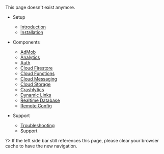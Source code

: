 This page doesn't exist anymore.

- Setup
  - [Introduction](/introduction)
  - [Installation](/installation)
  
- Components
  - [AdMob](/admob)
  - [Analytics](/analytics)
  - [Auth](/auth)
  - [Cloud Firestore](/firestore)
  - [Cloud Functions](/functions)
  - [Cloud Messaging](/messaging)
  - [Cloud Storage](/storage)
  - [Crashlytics](/crashlytics)
  - [Dynamic Links](/dynamiclinks)
  - [Realtime Database](/database)
  - [Remote Config](/remoteconfig)
  
- Support
  - [Troubleshooting](troubleshoting.md)
  - [Support](support.md)

?> If the left side bar still references this page, please clear your browser cache to have the new navigation.

<!--

<div class="code-switcher show-cpp-true">
<div class="switcher" >
<span class="sw-bp" onclick="switchBp()">Blueprints</span><span class="sw-cpp" onclick="switchCpp()">C++</span>
</div>
<div class="cpp">

```cpp
FAdMobAdRequest Request;
Request.TestAdDeviceId = { TEXT("MyDeviceTestID") };

MyAd->LoadAd(Request);
```

</div>
<div class="bp">
<div class="bpcode">
<textarea readonly>
</textarea>
<img src="_images/.png"/>
<button onclick="copyBlueprintCode(this)">Copy Code</button>
</div>
</div>
</div>

-->

